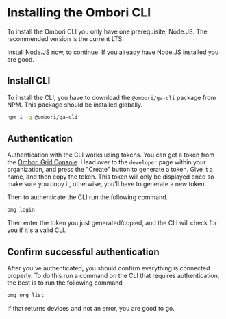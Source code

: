 # Installing the Ombori CLI

To install the Ombori CLI you only have one prerequisite, Node.JS. The recommended version is the current LTS.

Install [Node.JS](https://nodejs.org/en/) now, to continue. If you already have Node.JS installed you are good.

## Install CLI 

To install the CLI, you have to download the `@ombori/ga-cli` package from NPM. This package should be installed globally.

```bash
npm i -g @ombori/ga-cli
```

## Authentication
Authentication with the CLI works using tokens. You can get a token from the [Ombori Grid Console](https://console.omborigrid.com/). Head over to the `developer` page within your organization, and press the "Create" button to generate a token. Give it a name, and then copy the token. This token will only be displayed once so make sure you copy it, otherwise, you'll have to generate a new token.

Then to authenticate the CLI run the following command.

```bash
omg login
```

Then enter the token you just generated/copied, and the CLI will check for you if it's a valid CLI. 
## Confirm successful authentication
After you've authenticated, you should confirm everything is connected properly. To do this run a command on the CLI that requires authentication, the best is to run the following command

```bash
omg org list
```

If that returns devices and not an error, you are good to go.